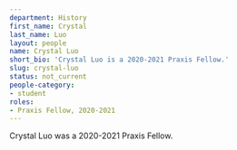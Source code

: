 ```yaml
---
department: History
first_name: Crystal
last_name: Luo
layout: people
name: Crystal Luo
short_bio: 'Crystal Luo is a 2020-2021 Praxis Fellow.'
slug: crystal-luo
status: not_current
people-category:
- student
roles:
- Praxis Fellow, 2020-2021
---
```

Crystal Luo was a 2020-2021 Praxis Fellow.